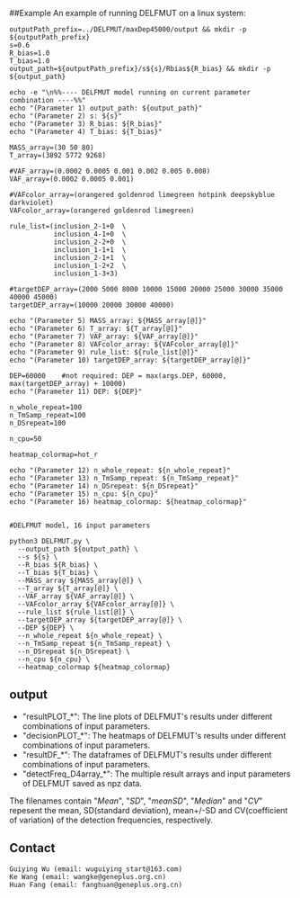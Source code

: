 
##Example
An example of running DELFMUT on a linux system:
```
outputPath_prefix=../DELFMUT/maxDep45000/output && mkdir -p ${outputPath_prefix}
s=0.6
R_bias=1.0
T_bias=1.0
output_path=${outputPath_prefix}/s${s}/Rbias${R_bias} && mkdir -p ${output_path}

echo -e "\n%%---- DELFMUT model running on current parameter combination ----%%"
echo "(Parameter 1) output_path: ${output_path}"
echo "(Parameter 2) s: ${s}"
echo "(Parameter 3) R_bias: ${R_bias}"
echo "(Parameter 4) T_bias: ${T_bias}"

MASS_array=(30 50 80)
T_array=(3892 5772 9268)

#VAF_array=(0.0002 0.0005 0.001 0.002 0.005 0.008) 
VAF_array=(0.0002 0.0005 0.001) 

#VAFcolor_array=(orangered goldenrod limegreen hotpink deepskyblue darkviolet)
VAFcolor_array=(orangered goldenrod limegreen)

rule_list=(inclusion_2-1+0  \
           inclusion_4-1+0  \
           inclusion_2-2+0  \
           inclusion_1-1+1  \
           inclusion_2-1+1  \
           inclusion_1-2+2  \
           inclusion_1-3+3) 

#targetDEP_array=(2000 5000 8000 10000 15000 20000 25000 30000 35000 40000 45000)
targetDEP_array=(10000 20000 30000 40000)

echo "(Parameter 5) MASS_array: ${MASS_array[@]}"
echo "(Parameter 6) T_array: ${T_array[@]}"
echo "(Parameter 7) VAF_array: ${VAF_array[@]}"
echo "(Parameter 8) VAFcolor_array: ${VAFcolor_array[@]}"
echo "(Parameter 9) rule_list: ${rule_list[@]}"
echo "(Parameter 10) targetDEP_array: ${targetDEP_array[@]}"

DEP=60000    #not required: DEP = max(args.DEP, 60000, max(targetDEP_array) + 10000)
echo "(Parameter 11) DEP: ${DEP}"

n_whole_repeat=100
n_TmSamp_repeat=100
n_DSrepeat=100

n_cpu=50

heatmap_colormap=hot_r

echo "(Parameter 12) n_whole_repeat: ${n_whole_repeat}"
echo "(Parameter 13) n_TmSamp_repeat: ${n_TmSamp_repeat}"
echo "(Parameter 14) n_DSrepeat: ${n_DSrepeat}"
echo "(Parameter 15) n_cpu: ${n_cpu}"
echo "(Parameter 16) heatmap_colormap: ${heatmap_colormap}"


#DELFMUT model, 16 input parameters

python3 DELFMUT.py \
  --output_path ${output_path} \
  --s ${s} \
  --R_bias ${R_bias} \
  --T_bias ${T_bias} \
  --MASS_array ${MASS_array[@]} \
  --T_array ${T_array[@]} \
  --VAF_array ${VAF_array[@]} \
  --VAFcolor_array ${VAFcolor_array[@]} \
  --rule_list ${rule_list[@]} \
  --targetDEP_array ${targetDEP_array[@]} \
  --DEP ${DEP} \
  --n_whole_repeat ${n_whole_repeat} \
  --n_TmSamp_repeat ${n_TmSamp_repeat} \
  --n_DSrepeat ${n_DSrepeat} \
  --n_cpu ${n_cpu} \
  --heatmap_colormap ${heatmap_colormap}
```



## output
- "resultPLOT_*": The line plots of DELFMUT's results under different combinations of input parameters.
- "decisionPLOT_*": The heatmaps of DELFMUT's results under different combinations of input parameters.
- "resultDF_*": The dataframes of DELFMUT's results under different combinations of input parameters.
- "detectFreq_D4array_*": The multiple result arrays and input parameters of DELFMUT saved as npz data.

The filenames contain "*Mean*", "*SD*", "*meanSD*", "*Median*" and "*CV*" repesent the mean, SD(standard deviation), mean+/-SD and CV(coefficient of variation) of the detection frequencies, respectively. 



## Contact
```
Guiying Wu (email: wuguiying_start@163.com)
Ke Wang (email: wangke@geneplus.org.cn)
Huan Fang (email: fanghuan@geneplus.org.cn)
```


